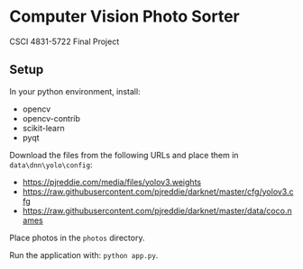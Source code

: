 # Computer Vision Photo Sorter
CSCI 4831-5722 Final Project

## Setup
In your python environment, install:
- opencv
- opencv-contrib
- scikit-learn
- pyqt

Download the files from the following URLs and place them in `data\dnn\yolo\config`:
- https://pjreddie.com/media/files/yolov3.weights
- https://raw.githubusercontent.com/pjreddie/darknet/master/cfg/yolov3.cfg
- https://raw.githubusercontent.com/pjreddie/darknet/master/data/coco.names

Place photos in the `photos` directory.

Run the application with: `python app.py`.